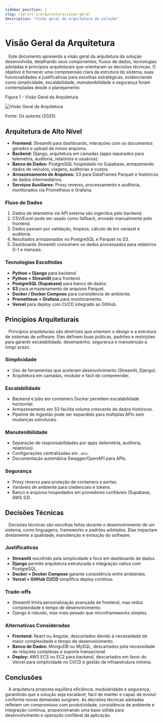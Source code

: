 ```yaml
---
sidebar_position: 1
slug: /sprint-1/arquitetura/visao-geral
description: "Visão geral da arquitetura da solução"
---
```


# Visão Geral da Arquitetura

&ensp; Este documento apresenta a visão geral da arquitetura da solução desenvolvida, detalhando seus componentes, fluxos de dados, tecnologias adotadas e princípios arquiteturais que orientaram as decisões técnicas. O objetivo é fornecer uma compreensão clara da estrutura do sistema, suas funcionalidades e justificativas para escolhas estratégicas, evidenciando como simplicidade, escalabilidade, manutenibilidade e segurança foram contempladas desde o planejamento.

<p style={{textAlign: 'center'}}>Figura 1 - Visão Geral da Arquitetura</p>

<div style={{margin: 25}}>
    <div style={{textAlign: 'center'}}>
        <img src={require("../../../static/img/backend.png").default} style={{width: 800}} alt="Visão Geral da Arquitetura" />
        <br />
    </div>
</div>

<p style={{textAlign: 'center'}}>Fonte: Os autores (2025)</p>

## Arquitetura de Alto Nível

* **Frontend:** Streamlit para dashboards, interações com os documentos gerados e upload de novos arquivos.
* **Backend:** Django, arquitetura em camadas (apps separados para telemetria, auditoria, relatórios e usuários).
* **Banco de Dados:** PostgreSQL hospedado no Supabase, armazenando dados de veículos, viagens, auditorias e custos.
* **Armazenamento de Arquivos:** S3 para DataFrames Parquet e históricos de dados intermediários.
* **Serviços Auxiliares:** Proxy reverso, processamento e auditoria, monitorados via Prometheus e Grafana.

### Fluxo de Dados

1. Dados de telemetria via API externa são ingeridos pelo backend.
2. CSV/Excel pode ser usado como fallback, enviado manualmente pelo frontend.
3. Dados passam por validação, limpeza, cálculo de km variável e auditoria.
4. Resultados armazenados no PostgreSQL e Parquet no S3.
5. Dashboards Streamlit consomem os dados processados para relatórios D-1 e mensais.

### Tecnologias Escolhidas

* **Python + Django** para backend.
* **Python + Streamlit** para frontend.
* **PostgreSQL (Supabase)** para banco de dados.
* **S3** para armazenamento de arquivos Parquet.
* **Docker / Docker Compose** para consistência de ambiente.
* **Prometheus + Grafana** para monitoramento.
* **Vercel** para deploy com CI/CD integrado ao GitHub.


## Princípios Arquiteturais
&ensp; Princípios arquiteturais são diretrizes que orientam o design e a estrutura de sistemas de software. Eles definem boas práticas, padrões e restrições para garantir escalabilidade, desempenho, segurança e manutenção a longo prazo.

### Simplicidade

* Uso de ferramentas que aceleram desenvolvimento (Streamlit, Django).
* Arquitetura em camadas, modular e fácil de compreender.

### Escalabilidade

* Backend e jobs em containers Docker permitem escalabilidade horizontal.
* Armazenamento em S3 facilita volume crescente de dados históricos.
* Pipeline de ingestão pode ser expandido para múltiplas APIs sem mudanças estruturais.

### Manutenibilidade

* Separação de responsabilidades por apps (telemetria, auditoria, relatórios).
* Configurações centralizadas em `.env`.
* Documentação automática Swagger/OpenAPI para APIs.

### Segurança

* Proxy reverso para proteção de containers e portas.
* Variáveis de ambiente para credenciais e tokens.
* Banco e arquivos hospedados em provedores confiáveis (Supabase, AWS S3).


## Decisões Técnicas
&ensp; Decisões técnicas são escolhas feitas durante o desenvolvimento de um sistema, como linguagens, frameworks e padrões adotados. Elas impactam diretamente a qualidade, manutenção e evolução do software.

### Justificativas

* **Streamlit** escolhido pela simplicidade e foco em dashboards de dados.
* **Django** permite arquitetura estruturada e integração nativa com PostgreSQL.
* **Docker + Docker Compose** garante consistência entre ambientes.
* **Vercel + GitHub CI/CD** simplifica deploy contínuo.

### Trade-offs

* Streamlit limita personalização avançada de frontend, mas reduz complexidade e tempo de desenvolvimento.
* Django é robusto, mas mais pesado que microframeworks simples.

### Alternativas Consideradas

* **Frontend:** React ou Angular, descartados devido à necessidade de maior complexidade e tempo de desenvolvimento.
* **Banco de Dados:** MongoDB ou MySQL, descartados pela necessidade de relações complexas e suporte transacional.
* **Deploy:** AWS ECS ou EC2 para backend, descartados em favor do Vercel para simplicidade no CI/CD e gestão de infraestrutura mínima.

## Conclusões
&ensp; A arquitetura proposta equilibra eficiência, modularidade e segurança, garantindo que a solução seja escalável, fácil de manter e capaz de evoluir conforme novas demandas surgirem. As decisões técnicas adotadas refletem um compromisso com produtividade, consistência de ambiente e integração contínua, proporcionando uma base sólida para desenvolvimento e operação confiável da aplicação.